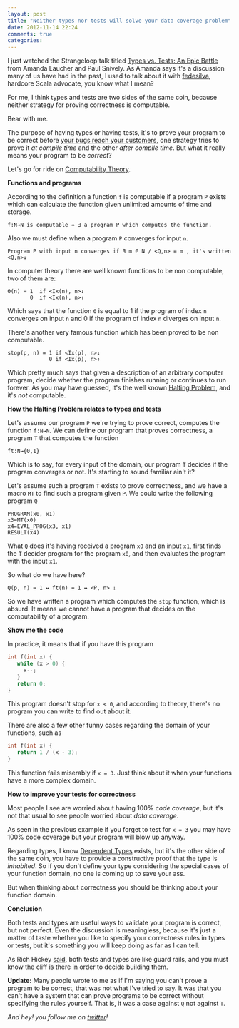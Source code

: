 ```yaml
---
layout: post
title: "Neither types nor tests will solve your data coverage problem"
date: 2012-11-14 22:24
comments: true
categories: 
---
```

I just watched the Strangeloop talk titled [Types vs. Tests: An Epic Battle][1] from Amanda Laucher and Paul Snively. 
As Amanda says it's a discussion many of us have had in the past, I used to talk about it with [fedesilva][2], 
hardcore Scala advocate, you know what I mean?

For me, I think types and tests are two sides of the same coin, because neither strategy
for proving correctness is computable.

Bear with me.

The purpose of having types or having tests, it's to prove your program to be correct before [your bugs reach your customers][0],
one strategy tries to prove it _at compile time_ and the other _after compile time_. But what it really means your program to be _correct_?

Let's go for ride on [Computability Theory][3].

**Functions and programs**

According to the definition a function `f` is computable if a program `P` exists which can calculate the function given unlimited amounts of time and storage.

    f:N→N is computable ↔ ∃ a program P which computes the function.

Also we must define when a program `P` converges for input `n`.

    Program P with input n converges if ∃ m ∈ N / <Q,n> = m , it's written <Q,n>↓

In computer theory there are well known functions to be non computable, two of them are:

    Θ(n) = 1  if <Ix(n), n>↓
           0  if <Ix(n), n>↑

Which says that the function `Θ` is equal to 1 if the program of index `n` converges on input `n` and 0 if the program of index `n` diverges on input `n`.

There's another very famous function which has been proved to be non computable.

    stop(p, n) = 1 if <Ix(p), n>↓
                 0 if <Ix(p), n>↑

Which pretty much says that given a description of an arbitrary computer program, decide whether the program finishes running or continues to run forever.
As you may have guessed, it's the well known [Halting Problem][4], and it's _not_ computable.

**How the Halting Problem relates to types and tests**

Let's assume our program `P` we're trying to prove correct, computes the function `f:N→N`. We can define our program that proves correctness, a program `T` 
that computes the function

    ft:N→{0,1} 

Which is to say, for every input of the domain, our program `T` decides if the program converges or not. It's starting to sound familiar ain't it?

Let's assume such a program `T` exists to prove correctness, and we have a macro `MT` to find such a program given `P`. We could write the following program `Q`

```
PROGRAM(x0, x1)
x3=MT(x0)
x4=EVAL_PROG(x3, x1)
RESULT(x4)
```

What `Q` does it's having received a program `x0` and an input `x1`, first finds the `T` decider program for the program `x0`, and then evaluates the program
with the input `x1`.

So what do we have here?

    Q(p, n) = 1 ↔ ft(n) = 1 ↔ <P, n> ↓

So we have written a program which computes the `stop` function, which is absurd. It means we cannot have a program that decides on the computability of
a program.

**Show me the code**

In practice, it means that if you have this program

``` c
int f(int x) {
   while (x > 0) {
     x--;
   }
   return 0;
}
```
This program doesn't stop for `x < 0`, and according to theory, there's no program you can write to find out about it.

There are also a few other funny cases regarding the domain of your functions, such as

``` c
int f(int x) {
   return 1 / (x - 3);
}
```
This function fails miserably if `x = 3`. Just think about it when your functions have a more complex domain.

**How to improve your tests for correctness**

Most people I see are worried about having 100% _code coverage_, but it's not that usual to see people worried about _data coverage_.

As seen in the previous example if you forget to test for `x = 3` you may have 100% code coverage but your program will blow up anyway.

Regarding types, I know [Dependent Types][5] exists, but it's the other side of the same coin, you have to provide a constructive
proof that the type is _inhabited_. So if you don't define your type considering the special cases of your function domain, no one is coming
up to save your ass.

But when thinking about correctness you should be thinking about your function domain.

**Conclusion**

Both tests and types are useful ways to validate your program is correct, but not perfect. Even the discussion is meaningless, because it's just a matter
of taste whether you like to specify your correctness rules in types or tests, but it's something you will keep doing as far as I can tell.

As Rich Hickey [said][6], both tests and types are like guard rails, and you must know the cliff is there in order to decide building them.

**Update:** 
Many people wrote to me as if I'm saying you can't prove a program to be correct, that was not what I've tried to say.
It was that you can't have a system that can prove programs to be correct without specifying the rules yourself.
That is, it was a case against `Q` not against `T`.

_And hey! you follow me on [twitter][7]!_

[1]: http://www.infoq.com/presentations/Types-Tests
[2]: http://www.twitter.com/fedesilva
[3]: http://en.wikipedia.org/wiki/Computability_theory
[4]: http://en.wikipedia.org/wiki/Halting_problem
[5]: http://en.wikipedia.org/wiki/Dependent_type
[6]: https://twitter.com/richhickey/status/116490495500357633
[0]: http://blog.guillermowinkler.com/blog/2012/11/07/whats-a-bug-worth/
[7]: http://www.twitter.com/guilespi

